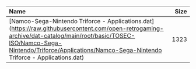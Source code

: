 |Name|Size|
|:---|---:|
|[Namco-Sega-Nintendo Triforce - Applications.dat](https://raw.githubusercontent.com/open-retrogaming-archive/dat-catalog/main/root/basic/TOSEC-ISO/Namco-Sega-Nintendo/Triforce/Applications/Namco-Sega-Nintendo Triforce - Applications.dat)|1323|
